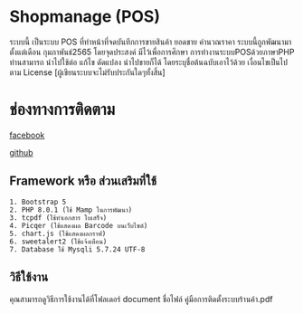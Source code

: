 # Shopmanage (POS)
ระบบนี้ เป็นระบบ POS ที่ทำหน้าที่จดบันทึกการขายสินค้า ยอดขาย คำนวณราคา ระบบนี้ถูกพัฒนามาตั้งแต่เดือน กุมภาพันธ์2565 โดยจุดประสงค์ มีไว้เพื่อการศึกษา การทำงานระบบPOSด้วยภาษาPHP ท่านสามารถ นำไปใช้ต่อ แก้ไข ดัดแปลง นำไปขายก็ได้ โดยระบุชื่อต้นฉบับเอาไว้ด้วย เงื่อนไขเป็นไปตาม License [ผู้เขียนระบบจะไม่รับประกันใดๆทั้งสิ้น]
# ช่องทางการติดตาม
[facebook](https://www.facebook.com/WebProjectThailand/)

[github](https://github.com/OngarjDev)

## Framework หรือ ส่วนเสริมที่ใช้
    1. Bootstrap 5
    2. PHP 8.0.1 (ใช้ Mamp ในการพัฒนา)
    3. tcpdf (ใช้ทำเอกสาร ใบเสร็จ)
    4. Picqer (ใช้แสดงผล Barcode บนเว็บไซต์)
    5. chart.js (ใช้แสดงผลกราฟ)
    6. sweetalert2 (ใช้แจ้งเตือน)
    7. Database ใช้ Mysqli 5.7.24 UTF-8

## วิธีใช้งาน
คุณสามารถดูวิธีการใช้งานได้ที่โฟลเดอร์ document ชื่อไฟล์ คู่มือการติดตั้งระบบร้านค้า.pdf